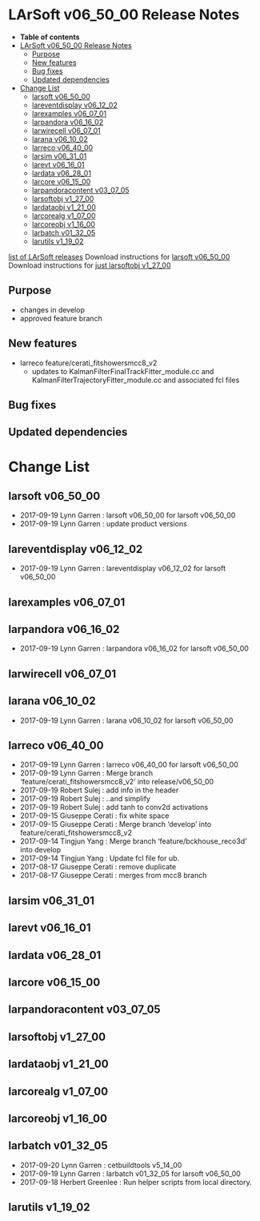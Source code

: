 LArSoft v06_50_00 Release Notes
======================================================================

-   **Table of contents**
-   [LArSoft v06_50_00 Release Notes](#LArSoft-v06_50_00-Release-Notes)
    -   [Purpose](#Purpose)
    -   [New features](#New-features)
    -   [Bug fixes](#Bug-fixes)
    -   [Updated dependencies](#Updated-dependencies)
-   [Change List](#Change-List)
    -   [larsoft v06_50_00](#larsoft-v06_50_00)
    -   [lareventdisplay v06_12_02](#lareventdisplay-v06_12_02)
    -   [larexamples v06_07_01](#larexamples-v06_07_01)
    -   [larpandora v06_16_02](#larpandora-v06_16_02)
    -   [larwirecell v06_07_01](#larwirecell-v06_07_01)
    -   [larana v06_10_02](#larana-v06_10_02)
    -   [larreco v06_40_00](#larreco-v06_40_00)
    -   [larsim v06_31_01](#larsim-v06_31_01)
    -   [larevt v06_16_01](#larevt-v06_16_01)
    -   [lardata v06_28_01](#lardata-v06_28_01)
    -   [larcore v06_15_00](#larcore-v06_15_00)
    -   [larpandoracontent v03_07_05](#larpandoracontent-v03_07_05)
    -   [larsoftobj v1_27_00](#larsoftobj-v1_27_00)
    -   [lardataobj v1_21_00](#lardataobj-v1_21_00)
    -   [larcorealg v1_07_00](#larcorealg-v1_07_00)
    -   [larcoreobj v1_16_00](#larcoreobj-v1_16_00)
    -   [larbatch v01_32_05](#larbatch-v01_32_05)
    -   [larutils v1_19_02](#larutils-v1_19_02)

[list of LArSoft releases](LArSoft_release_list)
Download instructions for [larsoft v06_50_00](http://scisoft.fnal.gov/scisoft/bundles/larsoft/v06_50_00/larsoft-v06_50_00.html)
Download instructions for [just larsoftobj v1_27_00](http://scisoft.fnal.gov/scisoft/bundles/larsoftobj/v1_27_00/larsoftobj-v1_27_00.html)

Purpose
--------------------

-   changes in develop
-   approved feature branch

New features
------------------------------

-   larreco feature/cerati_fitshowersmcc8_v2
    -   updates to KalmanFilterFinalTrackFitter_module.cc and KalmanFilterTrajectoryFitter_module.cc and associated fcl files

Bug fixes
------------------------

Updated dependencies
----------------------------------------------

Change List
============================

larsoft v06_50_00
------------------------------------------

-   2017-09-19 Lynn Garren : larsoft v06_50_00 for larsoft v06_50_00
-   2017-09-19 Lynn Garren : update product versions

lareventdisplay v06_12_02
----------------------------------------------------------

-   2017-09-19 Lynn Garren : lareventdisplay v06_12_02 for larsoft v06_50_00

larexamples v06_07_01
--------------------------------------------------

larpandora v06_16_02
------------------------------------------------

-   2017-09-19 Lynn Garren : larpandora v06_16_02 for larsoft v06_50_00

larwirecell v06_07_01
--------------------------------------------------

larana v06_10_02
----------------------------------------

-   2017-09-19 Lynn Garren : larana v06_10_02 for larsoft v06_50_00

larreco v06_40_00
------------------------------------------

-   2017-09-19 Lynn Garren : larreco v06_40_00 for larsoft v06_50_00
-   2017-09-19 Lynn Garren : Merge branch ‘feature/cerati_fitshowersmcc8_v2’ into release/v06_50_00
-   2017-09-19 Robert Sulej : add info in the header
-   2017-09-19 Robert Sulej : ..and simplify
-   2017-09-19 Robert Sulej : add tanh to conv2d activations
-   2017-09-15 Giuseppe Cerati : fix white space
-   2017-09-15 Giuseppe Cerati : Merge branch ‘develop’ into feature/cerati_fitshowersmcc8_v2
-   2017-09-14 Tingjun Yang : Merge branch ‘feature/bckhouse_reco3d’ into develop
-   2017-09-14 Tingjun Yang : Update fcl file for ub.
-   2017-08-17 Giuseppe Cerati : remove duplicate
-   2017-08-17 Giuseppe Cerati : merges from mcc8 branch

larsim v06_31_01
----------------------------------------

larevt v06_16_01
----------------------------------------

lardata v06_28_01
------------------------------------------

larcore v06_15_00
------------------------------------------

larpandoracontent v03_07_05
--------------------------------------------------------------

larsoftobj v1_27_00
----------------------------------------------

lardataobj v1_21_00
----------------------------------------------

larcorealg v1_07_00
----------------------------------------------

larcoreobj v1_16_00
----------------------------------------------

larbatch v01_32_05
--------------------------------------------

-   2017-09-20 Lynn Garren : cetbuildtools v5_14_00
-   2017-09-19 Lynn Garren : larbatch v01_32_05 for larsoft v06_50_00
-   2017-09-18 Herbert Greenlee : Run helper scripts from local directory.

larutils v1_19_02
------------------------------------------
